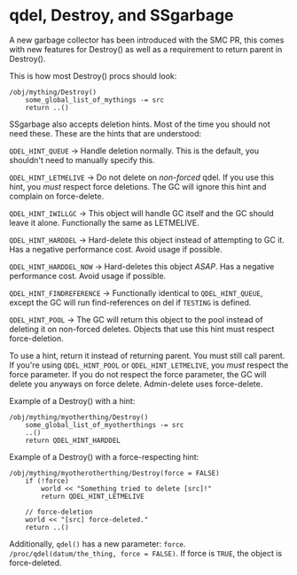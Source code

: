 # qdel, Destroy, and SSgarbage #
A new garbage collector has been introduced with the SMC PR, this comes with new features for Destroy() as well as a requirement to return parent in Destroy().

This is how most Destroy() procs should look:
```
/obj/mything/Destroy()
    some_global_list_of_mythings -= src
	return ..()
```

SSgarbage also accepts deletion hints. Most of the time you should not need these. These are the hints that are understood:

`QDEL_HINT_QUEUE` -> Handle deletion normally. This is the default, you shouldn't need to manually specify this.

`QDEL_HINT_LETMELIVE` -> Do not delete on *non-forced* qdel. If you use this hint, you *must* respect force deletions. The GC will ignore this hint and complain on force-delete.

`QDEL_HINT_IWILLGC` -> This object will handle GC itself and the GC should leave it alone. Functionally the same as LETMELIVE.

`QDEL_HINT_HARDDEL` -> Hard-delete this object instead of attempting to GC it. Has a negative performance cost. Avoid usage if possible.

`QDEL_HINT_HARDDEL_NOW` -> Hard-deletes this object *ASAP*. Has a negative performance cost. Avoid usage if possible.

`QDEL_HINT_FINDREFERENCE` -> Functionally identical to `QDEL_HINT_QUEUE`, except the GC will run find-references on del if `TESTING` is defined.

`QDEL_HINT_POOL` -> The GC will return this object to the pool instead of deleting it on non-forced deletes. Objects that use this hint must respect force-deletion.

To use a hint, return it instead of returning parent. You must still call parent. If you're using `QDEL_HINT_POOL` or `QDEL_HINT_LETMELIVE`, you *must* respect the force parameter. If you do not respect the force parameter, the GC will delete you anyways on force delete. Admin-delete uses force-delete.

Example of a Destroy() with a hint:
```
/obj/mything/myotherthing/Destroy()
    some_global_list_of_myotherthings -= src
	..()
	return QDEL_HINT_HARDDEL
```

Example of a Destroy() with a force-respecting hint:
```
/obj/mything/myotherotherthing/Destroy(force = FALSE)
	if (!force)
		world << "Something tried to delete [src]!"
		return QDEL_HINT_LETMELIVE

	// force-deletion
	world << "[src] force-deleted."
	return ..()
```

Additionally, `qdel()` has a new parameter: `force`. `/proc/qdel(datum/the_thing, force = FALSE)`. If force is `TRUE`, the object is force-deleted.
